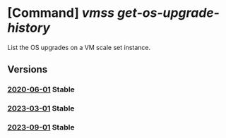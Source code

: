 # [Command] _vmss get-os-upgrade-history_

List the OS upgrades on a VM scale set instance.

## Versions

### [2020-06-01](/Resources/mgmt-plane/L3N1YnNjcmlwdGlvbnMve30vcmVzb3VyY2Vncm91cHMve30vcHJvdmlkZXJzL21pY3Jvc29mdC5jb21wdXRlL3ZpcnR1YWxtYWNoaW5lc2NhbGVzZXRzL3t9L29zdXBncmFkZWhpc3Rvcnk=/2020-06-01.xml) **Stable**

<!-- mgmt-plane /subscriptions/{}/resourcegroups/{}/providers/microsoft.compute/virtualmachinescalesets/{}/osupgradehistory 2020-06-01 -->

### [2023-03-01](/Resources/mgmt-plane/L3N1YnNjcmlwdGlvbnMve30vcmVzb3VyY2Vncm91cHMve30vcHJvdmlkZXJzL21pY3Jvc29mdC5jb21wdXRlL3ZpcnR1YWxtYWNoaW5lc2NhbGVzZXRzL3t9L29zdXBncmFkZWhpc3Rvcnk=/2023-03-01.xml) **Stable**

<!-- mgmt-plane /subscriptions/{}/resourcegroups/{}/providers/microsoft.compute/virtualmachinescalesets/{}/osupgradehistory 2023-03-01 -->

### [2023-09-01](/Resources/mgmt-plane/L3N1YnNjcmlwdGlvbnMve30vcmVzb3VyY2Vncm91cHMve30vcHJvdmlkZXJzL21pY3Jvc29mdC5jb21wdXRlL3ZpcnR1YWxtYWNoaW5lc2NhbGVzZXRzL3t9L29zdXBncmFkZWhpc3Rvcnk=/2023-09-01.xml) **Stable**

<!-- mgmt-plane /subscriptions/{}/resourcegroups/{}/providers/microsoft.compute/virtualmachinescalesets/{}/osupgradehistory 2023-09-01 -->
